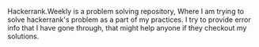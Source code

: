 Hackerrank.Weekly is a problem solving repository, Where I am trying to solve hackerrank's problem as a part of my practices. I try to provide error info that I have gone through, that might help anyone if they checkout my solutions.
